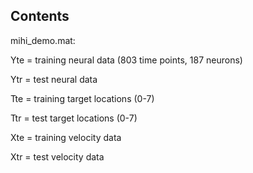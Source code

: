 ## Contents

mihi_demo.mat:

Yte = training neural data (803 time points, 187 neurons)

Ytr = test neural data

Tte = training target locations (0-7)

Ttr = test target locations (0-7)

Xte = training velocity data

Xtr = test velocity data
